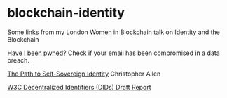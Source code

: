 # blockchain-identity
Some links from my London Women in Blockchain talk on Identity and the Blockchain

[Have I been pwned?](https://haveibeenpwned.com/) Check if your email has been compromised in a data breach.


[The Path to Self-Sovereign Identity](http://www.lifewithalacrity.com/2016/04/the-path-to-self-soverereign-identity.html) Christopher Allen

[W3C Decentralized Identifiers (DIDs) Draft Report](https://w3c-ccg.github.io/did-spec/)
